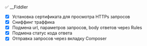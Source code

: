 :white_check_mark: __Fiddler

- [X] Установка сертификата для просмотра HTTPs запросов
- [X] Сниффинг траффика
- [X] Подмена url, параметров запросов, body ответов через Rules
- [X] Подмена статус кода ответа
- [X] Отправка запросов через вкладку Composer
